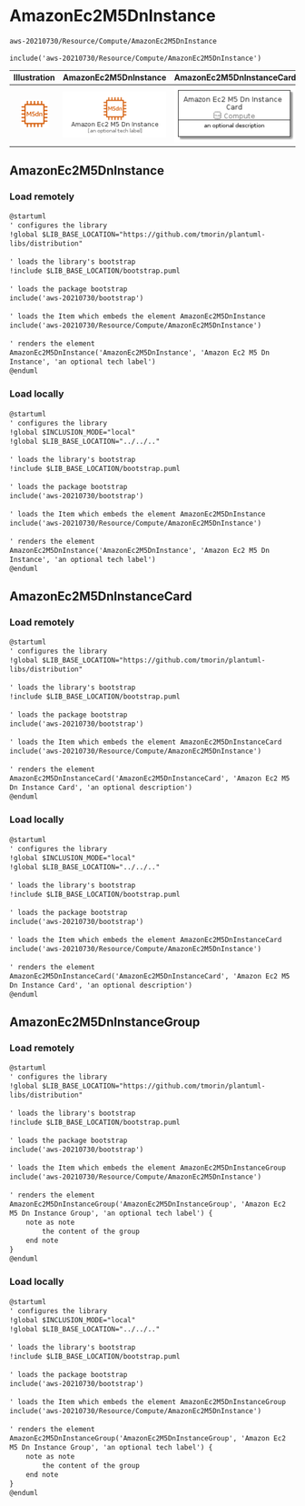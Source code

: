 # AmazonEc2M5DnInstance


```text
aws-20210730/Resource/Compute/AmazonEc2M5DnInstance
```

```text
include('aws-20210730/Resource/Compute/AmazonEc2M5DnInstance')
```



| Illustration | AmazonEc2M5DnInstance | AmazonEc2M5DnInstanceCard | AmazonEc2M5DnInstanceGroup |
| :---: | :---: | :---: | :---: |
| ![illustration for Illustration](../../../aws-20210730/Resource/Compute/AmazonEc2M5DnInstance.png) | ![illustration for AmazonEc2M5DnInstance](../../../aws-20210730/Resource/Compute/AmazonEc2M5DnInstance.Local.png) | ![illustration for AmazonEc2M5DnInstanceCard](../../../aws-20210730/Resource/Compute/AmazonEc2M5DnInstanceCard.Local.png) | ![illustration for AmazonEc2M5DnInstanceGroup](../../../aws-20210730/Resource/Compute/AmazonEc2M5DnInstanceGroup.Local.png) |




## AmazonEc2M5DnInstance

### Load remotely
```plantuml
@startuml
' configures the library
!global $LIB_BASE_LOCATION="https://github.com/tmorin/plantuml-libs/distribution"

' loads the library's bootstrap
!include $LIB_BASE_LOCATION/bootstrap.puml

' loads the package bootstrap
include('aws-20210730/bootstrap')

' loads the Item which embeds the element AmazonEc2M5DnInstance
include('aws-20210730/Resource/Compute/AmazonEc2M5DnInstance')

' renders the element
AmazonEc2M5DnInstance('AmazonEc2M5DnInstance', 'Amazon Ec2 M5 Dn Instance', 'an optional tech label')
@enduml
```

### Load locally
```plantuml
@startuml
' configures the library
!global $INCLUSION_MODE="local"
!global $LIB_BASE_LOCATION="../../.."

' loads the library's bootstrap
!include $LIB_BASE_LOCATION/bootstrap.puml

' loads the package bootstrap
include('aws-20210730/bootstrap')

' loads the Item which embeds the element AmazonEc2M5DnInstance
include('aws-20210730/Resource/Compute/AmazonEc2M5DnInstance')

' renders the element
AmazonEc2M5DnInstance('AmazonEc2M5DnInstance', 'Amazon Ec2 M5 Dn Instance', 'an optional tech label')
@enduml
```

## AmazonEc2M5DnInstanceCard

### Load remotely
```plantuml
@startuml
' configures the library
!global $LIB_BASE_LOCATION="https://github.com/tmorin/plantuml-libs/distribution"

' loads the library's bootstrap
!include $LIB_BASE_LOCATION/bootstrap.puml

' loads the package bootstrap
include('aws-20210730/bootstrap')

' loads the Item which embeds the element AmazonEc2M5DnInstanceCard
include('aws-20210730/Resource/Compute/AmazonEc2M5DnInstance')

' renders the element
AmazonEc2M5DnInstanceCard('AmazonEc2M5DnInstanceCard', 'Amazon Ec2 M5 Dn Instance Card', 'an optional description')
@enduml
```

### Load locally
```plantuml
@startuml
' configures the library
!global $INCLUSION_MODE="local"
!global $LIB_BASE_LOCATION="../../.."

' loads the library's bootstrap
!include $LIB_BASE_LOCATION/bootstrap.puml

' loads the package bootstrap
include('aws-20210730/bootstrap')

' loads the Item which embeds the element AmazonEc2M5DnInstanceCard
include('aws-20210730/Resource/Compute/AmazonEc2M5DnInstance')

' renders the element
AmazonEc2M5DnInstanceCard('AmazonEc2M5DnInstanceCard', 'Amazon Ec2 M5 Dn Instance Card', 'an optional description')
@enduml
```

## AmazonEc2M5DnInstanceGroup

### Load remotely
```plantuml
@startuml
' configures the library
!global $LIB_BASE_LOCATION="https://github.com/tmorin/plantuml-libs/distribution"

' loads the library's bootstrap
!include $LIB_BASE_LOCATION/bootstrap.puml

' loads the package bootstrap
include('aws-20210730/bootstrap')

' loads the Item which embeds the element AmazonEc2M5DnInstanceGroup
include('aws-20210730/Resource/Compute/AmazonEc2M5DnInstance')

' renders the element
AmazonEc2M5DnInstanceGroup('AmazonEc2M5DnInstanceGroup', 'Amazon Ec2 M5 Dn Instance Group', 'an optional tech label') {
    note as note
        the content of the group
    end note
}
@enduml
```

### Load locally
```plantuml
@startuml
' configures the library
!global $INCLUSION_MODE="local"
!global $LIB_BASE_LOCATION="../../.."

' loads the library's bootstrap
!include $LIB_BASE_LOCATION/bootstrap.puml

' loads the package bootstrap
include('aws-20210730/bootstrap')

' loads the Item which embeds the element AmazonEc2M5DnInstanceGroup
include('aws-20210730/Resource/Compute/AmazonEc2M5DnInstance')

' renders the element
AmazonEc2M5DnInstanceGroup('AmazonEc2M5DnInstanceGroup', 'Amazon Ec2 M5 Dn Instance Group', 'an optional tech label') {
    note as note
        the content of the group
    end note
}
@enduml
```

